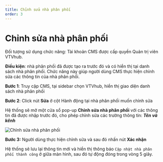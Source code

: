 ```yaml
---
title: Chỉnh sửa nhà phân phối
order: 3
---
```


# Chỉnh sửa nhà phân phối

Đối tượng sử dụng chức năng: Tài khoản CMS được cấp quyền Quản trị viên VTVhub.

**Điều kiện**: nhà phân phối đã được tạo ra trước đó và có hiển thị tại danh sách nhà phân phối. Chức năng này giúp người dùng CMS thực hiện chỉnh sửa các thông tin của nhà phân phối.

**Bước 1**:  Truy cập CMS, tại sidebar chọn VTVhub, hiển thị giao diện danh sách nhà phân phối

**Bước 2**: Click nút **Sửa** ở cột Hành động tại nhà phân phối muốn chỉnh sửa

Hệ thống sẽ mở một cửa sổ pop-up **Chỉnh sửa nhà phân phối** với các thông tin đã được nhập trước đó, cho phép chỉnh sửa các trường thông tin: **_Tên và kênh_**

![Chỉnh sửa nhà phân phối](/images/application-vtvhub/update-distributor.png)

**Bước 3:** Người dùng thực hiện chỉnh sửa và sau đó nhấn nút **Xác nhận**

Hệ thống sẽ lưu lại thông tin mới và hiển thị thông báo `Cập nhật nhà phân phối thành công` ở giữa màn hình, sau đó tự động đóng trong vòng 5 giây.
